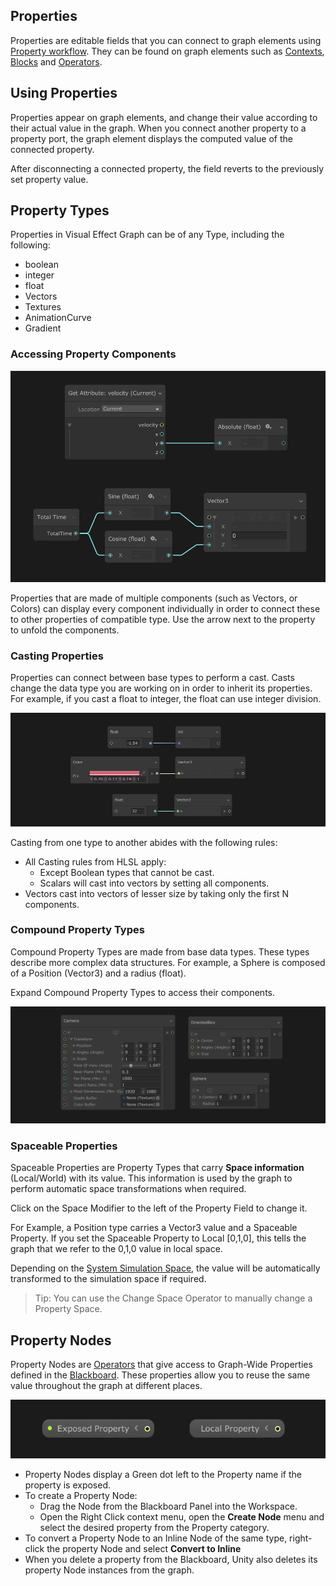## Properties

Properties are editable fields that you can connect to graph elements using [Property workflow](GraphLogicAndPhilosophy.md). They can be found on graph elements such as  [Contexts](Contexts.md),  [Blocks](Blocks.md) and [Operators](Operators.md).

## Using Properties

Properties appear on graph elements, and change their value according to their actual value in the graph. When you connect another property to a property port, the graph element displays the computed value of the connected property.

After disconnecting a connected property, the field reverts to the previously set property value.

## Property Types

Properties in Visual Effect Graph can be of any Type, including the following:

* boolean
* integer
* float
* Vectors
* Textures
* AnimationCurve
* Gradient

### Accessing Property Components

![](Images/PropertyComponents.png)

Properties that are made of multiple components (such as Vectors, or Colors) can display every component individually in order to connect these to other properties of compatible type. Use the arrow next to the property to unfold the components.

### Casting Properties

Properties can connect between base types to perform a cast. Casts change the data type you are working on in order to inherit its properties. For example, if you cast a float to integer, the float can use integer division.

![](Images/PropertyCast.png)

Casting from one type to another abides with the following rules:

* All Casting rules from HLSL apply:
  * Except Boolean types that cannot be cast.
  * Scalars will cast into vectors by setting all components.
* Vectors cast into vectors of lesser size by taking only the first N components.

### Compound Property Types

Compound Property Types are made from base data types. These types describe more complex data structures. For example, a Sphere is composed of a Position (Vector3) and a radius (float).

Expand Compound Property Types to access their components.

![](Images/PropertyCompound.png)



### Spaceable Properties

Spaceable Properties are Property Types that carry **Space information** (Local/World) with its value. This information is used by the graph to perform automatic space transformations when required.

Click on the Space Modifier to the left of the Property Field to change it.

For Example, a Position type carries a Vector3 value and a Spaceable Property. If you set the Spaceable Property to Local [0,1,0], this tells the graph that we refer to the 0,1,0 value in local space.

Depending on the [System Simulation Space](Systems.md#system-spaces), the value will be automatically transformed to the simulation space if required.

> Tip:  You can use the Change Space Operator to manually change a Property Space.

## Property Nodes

Property Nodes are [Operators](Operators.md) that give access to Graph-Wide Properties defined in the [Blackboard](Blackboard.md). These properties allow you to reuse the same value throughout the graph at different places.

![](Images/PropertyNodes.png)

* Property Nodes display a Green dot left to the Property name if the property is exposed.
* To create a Property Node:
  * Drag the Node from the Blackboard Panel into the Workspace.
  * Open the Right Click context menu, open the **Create Node** menu and select the desired property from the Property category.
* To convert a Property Node to an Inline Node of the same type, right-click the property Node and select **Convert to Inline**
* When you delete a property from the Blackboard, Unity also deletes its property Node instances from the graph.
